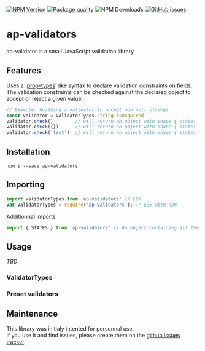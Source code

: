 [![NPM Version][npm-image]][npm-url] [![Package quality][packq-image]][packq-url] ![NPM Downloads][downloads-image] [![GitHub issues][issues-image]][issues-url]

[packq-image]: http://packagequality.com/shield/ap-validators.svg
[packq-url]: http://packagequality.com/#?package=ap-validators

[npm-image]: https://img.shields.io/npm/v/ap-validators.svg
[npm-url]: https://www.npmjs.com/package/ap-validators

[downloads-image]: https://img.shields.io/npm/dw/ap-validators.svg

[issues-image]: https://img.shields.io/github/issues/ash-uncover/ap-validators.svg
[issues-url]: https://github.com/ash-uncover/ap-validators/issues

# ap-validators

ap-validator is a small JavaScript validation library

## Features

Uses a '[prop-types](https://github.com/facebook/prop-types)' like syntax to declare validation constraints on fields.   
The validation constraints can be checked against the declared object to accept or reject a given value.

```javascript
// Example: building a validator to accept non null strings
const validator = ValidatorTypes.string.isRequired
validator.check()        // will return an object with shape { state: 'ERROR' }
validator.check({})      // will return an object with shape { state: 'ERROR' }
validator.check('test')  // will return an object with shape { state: 'SUCCESS' }
```

## Installation

`npm i --save ap-validators`

## Importing

```javascript
import ValidatorTypes from 'ap-validators' // ES6
var ValidatorTypes = require('ap-validators'); // ES5 with npm
```

Additionnal imports

```javascript
import { STATES } from 'ap-validators' // An object containing all the possible states values as members
```

## Usage

*TBD*

### ValidatorTypes

### Preset validators

## Maintenance

This library was initialy intented for personnal use.   
If you use it and find issues, please create them on the [github issues tracker](https://github.com/ash-uncover/ap-validators/issues).
